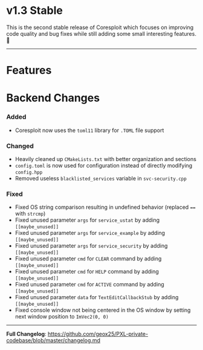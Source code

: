 # v1.3 Stable
This is the second stable release of Coresploit which focuses on improving code quality and bug fixes while still adding some small interesting features. :tada:

---
# Features



# Backend Changes

### Added

- Coresploit now uses the `toml11` library for `.TOML` file support

### Changed

- Heavily cleaned up `CMakeLists.txt` with better organization and sections
- `config.toml` is now used for configuration instead of directly modifying `config.hpp`
- Removed useless `blacklisted_services` variable in `svc-security.cpp`

### Fixed

- Fixed OS string comparison resulting in undefined behavior (replaced `==` with `strcmp`)
- Fixed unused parameter `args` for `service_ustat` by adding `[[maybe_unused]]`
- Fixed unused parameter `args` for `service_example` by adding `[[maybe_unused]]`
- Fixed unused parameter `args` for `service_security` by adding `[[maybe_unused]]`
- Fixed unused parameter `cmd` for `CLEAR` command by adding `[[maybe_unused]]`
- Fixed unused parameter `cmd` for `HELP` command by adding `[[maybe_unused]]`
- Fixed unused parameter `cmd` for `ACTIVE` command by adding `[[maybe_unused]]`
- Fixed unused parameter `data` for `TextEditCallbackStub` by adding `[[maybe_unused]]`
- Fixed console window not being centered in the OS window by setting next window position to `ImVec2(0, 0)`

---

**Full Changelog**: https://github.com/geox25/PXL-private-codebase/blob/master/changelog.md

